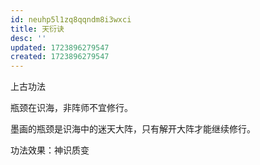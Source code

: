 ```yaml
---
id: neuhp5l1zq8qqndm8i3wxci
title: 天衍诀
desc: ''
updated: 1723896279547
created: 1723896279547
---
```


上古功法

瓶颈在识海，非阵师不宜修行。

墨画的瓶颈是识海中的迷天大阵，只有解开大阵才能继续修行。

功法效果：神识质变
